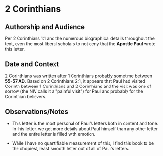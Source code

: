 # 2 Corinthians


## Authorship and Audience
Per 2 Corinthians 1:1 and the numerous biographical details throughout the text, even the most liberal scholars to not deny that the **Apostle Paul** wrote this letter.


## Date and Context
2 Corinthians was written after 1 Corinthians probably sometime between **55-57 AD**. Based on 2 Corinthians 2:1, it appears that Paul had visited Corinth between 1 Corinthians and 2 Corinthians and the visit was one of sorrow (the NIV calls it a "painful visit") for Paul and probably for the Corinthian believers.


## Observations/Notes
  - This letter is the most personal of Paul's letters both in content and tone. In this letter, we get more details about Paul himself than any other letter and the entire letter is filled with emotion.

  - While I have no quantifiable measurement of this, I find this book to be the chopiest, least smooth letter out of all of Paul's letters.
